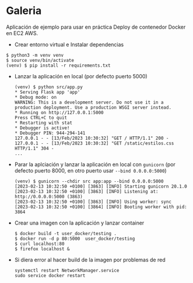 # Galeria

Aplicación de ejemplo para usar en práctica Deploy de contenedor Docker en EC2 AWS.

- Crear entorno virtual e Instalar dependencias
```
$ python3 -m venv venv
$ source venv/bin/activate
(venv) $ pip install -r requirements.txt 
```
- Lanzar la aplicación en local (por defecto puerto 5000)

    ```console
    (venv) $ python src/app.py 
    * Serving Flask app 'app'
    * Debug mode: on
    WARNING: This is a development server. Do not use it in a production deployment. Use a production WSGI server instead.
    * Running on http://127.0.0.1:5000
    Press CTRL+C to quit
    * Restarting with stat
    * Debugger is active!
    * Debugger PIN: 944-294-141
    127.0.0.1 - - [13/Feb/2023 10:30:32] "GET / HTTP/1.1" 200 -
    127.0.0.1 - - [13/Feb/2023 10:30:32] "GET /static/estilos.css HTTP/1.1" 304 -
    ...
    ``` 

- Parar la aplciación y lanzar la aplicación en local con `gunicorn` (por defecto puerto 8000, en otro puerto usar `--bind 0.0.0.0:5000`)

    ```console
    (venv) $ gunicorn --chdir src app:app --bind 0.0.0.0:5000
    [2023-02-13 10:32:50 +0100] [3863] [INFO] Starting gunicorn 20.1.0
    [2023-02-13 10:32:50 +0100] [3863] [INFO] Listening at: http://0.0.0.0:5000 (3863)
    [2023-02-13 10:32:50 +0100] [3863] [INFO] Using worker: sync
    [2023-02-13 10:32:50 +0100] [3864] [INFO] Booting worker with pid: 3864
    ```

- Crear una imagen con la aplicación  y lanzar container

    ```console
    $ docker build -t user_docker/testing .
    $ docker run -d p 80:5000  user_docker/testing
    $ curl localhost:80
    $ firefox localhost &
    ``` 

- Si diera error al hacer build de la imagen por problemas de red

    ```console
    systemctl restart NetworkManager.service
    sudo service docker restart
    ``` 



